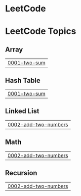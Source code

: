 # LeetCode
<!---LeetCode Topics Start-->
# LeetCode Topics
## Array
|  |
| ------- |
| [0001-two-sum](https://github.com/sunilwane/LeetCode/tree/master/0001-two-sum) |
## Hash Table
|  |
| ------- |
| [0001-two-sum](https://github.com/sunilwane/LeetCode/tree/master/0001-two-sum) |
## Linked List
|  |
| ------- |
| [0002-add-two-numbers](https://github.com/sunilwane/LeetCode/tree/master/0002-add-two-numbers) |
## Math
|  |
| ------- |
| [0002-add-two-numbers](https://github.com/sunilwane/LeetCode/tree/master/0002-add-two-numbers) |
## Recursion
|  |
| ------- |
| [0002-add-two-numbers](https://github.com/sunilwane/LeetCode/tree/master/0002-add-two-numbers) |
<!---LeetCode Topics End-->